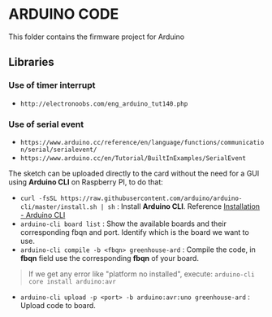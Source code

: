 # ARDUINO CODE

This folder contains the firmware project for Arduino

## Libraries

### Use of timer interrupt

- `http://electronoobs.com/eng_arduino_tut140.php`

### Use of serial event

- `https://www.arduino.cc/reference/en/language/functions/communication/serial/serialevent/`
- `https://www.arduino.cc/en/Tutorial/BuiltInExamples/SerialEvent`

The sketch can be uploaded directly to the card without the need for a GUI using **Arduino CLI** on Raspberry PI, to do that:

- `curl -fsSL https://raw.githubusercontent.com/arduino/arduino-cli/master/install.sh | sh` : Install **Arduino CLI**. Reference [Installation - Arduino CLI](https://arduino.github.io/arduino-cli/0.19/installation/)
- `arduino-cli board list` : Show the available boards and their corresponding fbqn and port. Identify which is the board we want to use.
- `arduino-cli compile -b <fbqn> greenhouse-ard` : Compile the code, in **fbqn** field use the corresponding **fbqn** of your board.
> If we get any error like "platform no installed", execute:
> `arduino-cli core install arduino:avr`
- `arduino-cli upload -p <port> -b arduino:avr:uno greenhouse-ard` : Upload code to board.
